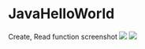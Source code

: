 # JavaHelloWorld
Create, Read function screenshot 
<img src="https://user-images.githubusercontent.com/100391405/188837098-aab59a95-e244-4191-8ca2-c63f408f8c76.png">
<img src="https://user-images.githubusercontent.com/100391405/188837104-72413be9-5b09-447d-991d-54872d2661e3.png">

